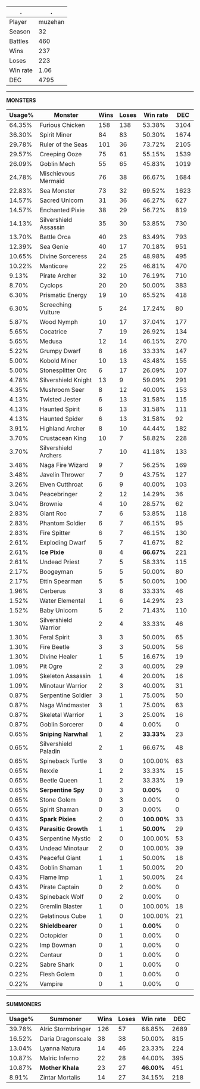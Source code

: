.|.
|-|-
Player|muzehan
Season|32
Battles|460
Wins|237
Loses|223
Win rate|1.06
DEC|4795

---
**MONSTERS**

Usage%|Monster|Wins|Loses|Win rate|DEC|
-|-|-|-|-|-|
64.35%|Furious Chicken|158|138|53.38%|3104|
36.30%|Spirit Miner|84|83|50.30%|1674|
29.78%|Ruler of the Seas|101|36|73.72%|2105|
29.57%|Creeping Ooze|75|61|55.15%|1539|
26.09%|Goblin Mech|55|65|45.83%|1019|
24.78%|Mischievous Mermaid|76|38|66.67%|1684|
22.83%|Sea Monster|73|32|69.52%|1623|
14.57%|Sacred Unicorn|31|36|46.27%|627|
14.57%|Enchanted Pixie|38|29|56.72%|819|
14.13%|Silvershield Assassin|35|30|53.85%|730|
13.70%|Battle Orca|40|23|63.49%|793|
12.39%|Sea Genie|40|17|70.18%|951|
10.65%|Divine Sorceress|24|25|48.98%|495|
10.22%|Manticore|22|25|46.81%|470|
9.13%|Pirate Archer|32|10|76.19%|710|
8.70%|Cyclops|20|20|50.00%|383|
6.30%|Prismatic Energy|19|10|65.52%|418|
6.30%|Screeching Vulture|5|24|17.24%|80|
5.87%|Wood Nymph|10|17|37.04%|177|
5.65%|Cocatrice|7|19|26.92%|134|
5.65%|Medusa|12|14|46.15%|270|
5.22%|Grumpy Dwarf|8|16|33.33%|147|
5.00%|Kobold Miner|10|13|43.48%|155|
5.00%|Stonesplitter Orc|6|17|26.09%|107|
4.78%|Silvershield Knight|13|9|59.09%|291|
4.35%|Mushroom Seer|8|12|40.00%|153|
4.13%|Twisted Jester|6|13|31.58%|115|
4.13%|Haunted Spirit|6|13|31.58%|111|
4.13%|Haunted Spider|6|13|31.58%|92|
3.91%|Highland Archer|8|10|44.44%|182|
3.70%|Crustacean King|10|7|58.82%|228|
3.70%|Silvershield Archers|7|10|41.18%|133|
3.48%|Naga Fire Wizard|9|7|56.25%|169|
3.48%|Javelin Thrower|7|9|43.75%|127|
3.26%|Elven Cutthroat|6|9|40.00%|103|
3.04%|Peacebringer|2|12|14.29%|36|
3.04%|Brownie|4|10|28.57%|62|
2.83%|Giant Roc|7|6|53.85%|118|
2.83%|Phantom Soldier|6|7|46.15%|95|
2.83%|Fire Spitter|6|7|46.15%|130|
2.61%|Exploding Dwarf|5|7|41.67%|82|
2.61%|**Ice Pixie**|8|4|**66.67%**|221|
2.61%|Undead Priest|7|5|58.33%|115|
2.17%|Boogeyman|5|5|50.00%|80|
2.17%|Ettin Spearman|5|5|50.00%|100|
1.96%|Cerberus|3|6|33.33%|46|
1.52%|Water Elemental|1|6|14.29%|23|
1.52%|Baby Unicorn|5|2|71.43%|110|
1.30%|Silvershield Warrior|2|4|33.33%|46|
1.30%|Feral Spirit|3|3|50.00%|65|
1.30%|Fire Beetle|3|3|50.00%|56|
1.30%|Divine Healer|1|5|16.67%|19|
1.09%|Pit Ogre|2|3|40.00%|29|
1.09%|Skeleton Assassin|1|4|20.00%|16|
1.09%|Minotaur Warrior|2|3|40.00%|31|
0.87%|Serpentine Soldier|3|1|75.00%|50|
0.87%|Naga Windmaster|3|1|75.00%|63|
0.87%|Skeletal Warrior|1|3|25.00%|16|
0.87%|Goblin Sorcerer|0|4|0.00%|0|
0.65%|**Sniping Narwhal**|1|2|**33.33%**|23|
0.65%|Silvershield Paladin|2|1|66.67%|48|
0.65%|Spineback Turtle|3|0|100.00%|63|
0.65%|Rexxie|1|2|33.33%|15|
0.65%|Beetle Queen|1|2|33.33%|19|
0.65%|**Serpentine Spy**|0|3|**0.00%**|0|
0.65%|Stone Golem|0|3|0.00%|0|
0.65%|Spirit Shaman|0|3|0.00%|0|
0.43%|**Spark Pixies**|2|0|**100.00%**|33|
0.43%|**Parasitic Growth**|1|1|**50.00%**|29|
0.43%|Serpentine Mystic|2|0|100.00%|53|
0.43%|Undead Minotaur|2|0|100.00%|39|
0.43%|Peaceful Giant|1|1|50.00%|18|
0.43%|Goblin Shaman|1|1|50.00%|20|
0.43%|Flame Imp|1|1|50.00%|24|
0.43%|Pirate Captain|0|2|0.00%|0|
0.43%|Spineback Wolf|0|2|0.00%|0|
0.22%|Gremlin Blaster|1|0|100.00%|18|
0.22%|Gelatinous Cube|1|0|100.00%|21|
0.22%|**Shieldbearer**|0|1|**0.00%**|0|
0.22%|Octopider|0|1|0.00%|0|
0.22%|Imp Bowman|0|1|0.00%|0|
0.22%|Centaur|0|1|0.00%|0|
0.22%|Sabre Shark|0|1|0.00%|0|
0.22%|Flesh Golem|0|1|0.00%|0|
0.22%|Vampire|0|1|0.00%|0|

---
**SUMMONERS**

Usage%|Summoner|Wins|Loses|Win rate|DEC|
-|-|-|-|-|-|
39.78%|Alric Stormbringer|126|57|68.85%|2689|
16.52%|Daria Dragonscale|38|38|50.00%|815|
13.04%|Lyanna Natura|14|46|23.33%|224|
10.87%|Malric Inferno|22|28|44.00%|395|
10.87%|**Mother Khala**|23|27|**46.00%**|451|
8.91%|Zintar Mortalis|14|27|34.15%|218|
